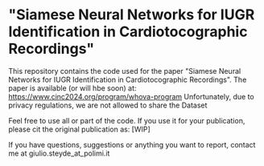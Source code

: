 # "Siamese Neural Networks for IUGR Identification in Cardiotocographic Recordings"

This repository contains the code used for the paper "Siamese Neural Networks for IUGR Identification in Cardiotocographic Recordings".
The paper is available (or will hbe soon) at: https://www.cinc2024.org/program/whova-program 
Unfortunately, due to privacy regulations, we are not allowed to share the Dataset

Feel free to use all or part of the code. If you use it for your publication, please cit the original publication as: [WIP]

If you have questions, suggestions or anything you want to report, contact me at giulio.steyde_at_polimi.it
